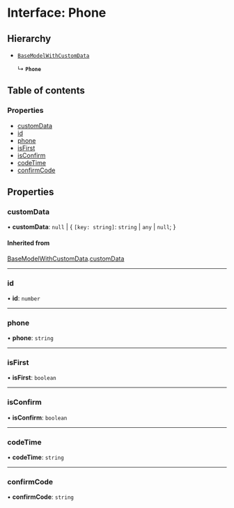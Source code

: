 # Interface: Phone

## Hierarchy

- [`BaseModelWithCustomData`](BaseModelWithCustomData.md)

  ↳ **`Phone`**

## Table of contents

### Properties

- [customData](Phone.md#customdata)
- [id](Phone.md#id)
- [phone](Phone.md#phone)
- [isFirst](Phone.md#isfirst)
- [isConfirm](Phone.md#isconfirm)
- [codeTime](Phone.md#codetime)
- [confirmCode](Phone.md#confirmcode)

## Properties

### customData

• **customData**: ``null`` \| { `[key: string]`: `string` \| `any` \| ``null``;  }

#### Inherited from

[BaseModelWithCustomData](BaseModelWithCustomData.md).[customData](BaseModelWithCustomData.md#customdata)

___

### id

• **id**: `number`

___

### phone

• **phone**: `string`

___

### isFirst

• **isFirst**: `boolean`

___

### isConfirm

• **isConfirm**: `boolean`

___

### codeTime

• **codeTime**: `string`

___

### confirmCode

• **confirmCode**: `string`
